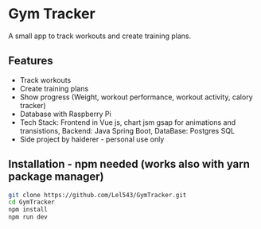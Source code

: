 # Gym Tracker

A small app to track workouts and create training plans.

## Features

- Track workouts
- Create training plans
- Show progress (Weight, workout performance, workout activity, calory tracker)
- Database with Raspberry Pi
- Tech Stack: Frontend in Vue js, chart jsm gsap for animations and transistions, Backend: Java Spring Boot, DataBase: Postgres SQL
- Side project by haiderer - personal use only

## Installation - npm needed (works also with yarn package manager)

```bash
git clone https://github.com/Lel543/GymTracker.git
cd GymTracker
npm install
npm run dev
